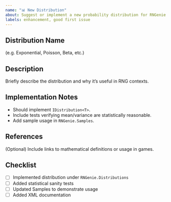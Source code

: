 ```yaml
---
name: "📊 New Distribution"
about: Suggest or implement a new probability distribution for RNGenie
labels: enhancement, good first issue
---
```


## Distribution Name
(e.g. Exponential, Poisson, Beta, etc.)

## Description
Briefly describe the distribution and why it’s useful in RNG contexts.

## Implementation Notes
- Should implement `IDistribution<T>`.
- Include tests verifying mean/variance are statistically reasonable.
- Add sample usage in `RNGenie.Samples`.

## References
(Optional) Include links to mathematical definitions or usage in games.

## Checklist
- [ ] Implemented distribution under `RNGenie.Distributions`
- [ ] Added statistical sanity tests
- [ ] Updated Samples to demonstrate usage
- [ ] Added XML documentation
